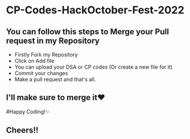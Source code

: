 # CP-Codes-HackOctober-Fest-2022
## You can follow this steps to Merge your Pull request in my Repository

- Firstly Fork my Repository
- Click on Add file
- You can upload your DSA or CP codes (Or create a new file for it)
- Commit your changes
- Make a pull request and that's all.

## I'll make sure to merge it❤

#Happy Coding!✨
## Cheers!!
